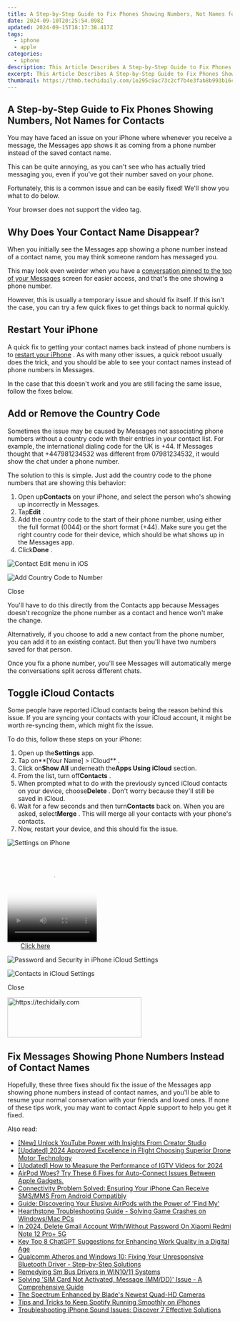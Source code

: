 ```yaml
---
title: A Step-by-Step Guide to Fix Phones Showing Numbers, Not Names for Contacts
date: 2024-09-10T20:25:54.098Z
updated: 2024-09-15T18:17:38.417Z
tags:
  - iphone
  - apple
categories:
  - iphone
description: This Article Describes A Step-by-Step Guide to Fix Phones Showing Numbers, Not Names for Contacts
excerpt: This Article Describes A Step-by-Step Guide to Fix Phones Showing Numbers, Not Names for Contacts
thumbnail: https://thmb.techidaily.com/1e295c9ac73c2cf7b4e3fab8b993b16c3823b6dce1be16a4461eea67969cf81e.jpg
---
```


## A Step-by-Step Guide to Fix Phones Showing Numbers, Not Names for Contacts

 You may have faced an issue on your iPhone where whenever you receive a message, the Messages app shows it as coming from a phone number instead of the saved contact name.

 This can be quite annoying, as you can't see who has actually tried messaging you, even if you've got their number saved on your phone.

 Fortunately, this is a common issue and can be easily fixed! We'll show you what to do below.

 Your browser does not support the video tag.

## Why Does Your Contact Name Disappear?

 When you initially see the Messages app showing a phone number instead of a contact name, you may think someone random has messaged you.

 This may look even weirder when you have a [conversation pinned to the top of your Messages](https://www.makeuseof.com/how-to-pin-conversations-apples-messages-app-iphone-mac/) screen for easier access, and that's the one showing a phone number.

 However, this is usually a temporary issue and should fix itself. If this isn't the case, you can try a few quick fixes to get things back to normal quickly.

## Restart Your iPhone

 A quick fix to getting your contact names back instead of phone numbers is to [restart your iPhone](https://www.makeuseof.com/how-to-restart-any-iphone-even-if-the-buttons-are-broken/) . As with many other issues, a quick reboot usually does the trick, and you should be able to see your contact names instead of phone numbers in Messages.

 In the case that this doesn't work and you are still facing the same issue, follow the fixes below.

## Add or Remove the Country Code

 Sometimes the issue may be caused by Messages not associating phone numbers without a country code with their entries in your contact list. For example, the international dialing code for the UK is +44\. If Messages thought that +447981234532 was different from 07981234532, it would show the chat under a phone number.

 The solution to this is simple. Just add the country code to the phone numbers that are showing this behavior:

1. Open up**Contacts** on your iPhone, and select the person who's showing up incorrectly in Messages.
2. Tap**Edit** .
3. Add the country code to the start of their phone number, using either the full format (0044) or the short format (+44). Make sure you get the right country code for their device, which should be what shows up in the Messages app.
4. Click**Done** .

![Contact Edit menu in iOS](https://static1.makeuseofimages.com/wordpress/wp-content/uploads/2023/01/contact-edit-menu-in-ios.jpg)

![Add Country Code to Number](https://static1.makeuseofimages.com/wordpress/wp-content/uploads/2022/06/Fix-Messages-Not-Showing-Contact-Number.jpg)

Close

 You'll have to do this directly from the Contacts app because Messages doesn't recognize the phone number as a contact and hence won't make the change.

 Alternatively, if you choose to add a new contact from the phone number, you can add it to an existing contact. But then you'll have two numbers saved for that person.

 Once you fix a phone number, you'll see Messages will automatically merge the conversations split across different chats.

## Toggle iCloud Contacts

 Some people have reported iCloud contacts being the reason behind this issue. If you are syncing your contacts with your iCloud account, it might be worth re-syncing them, which might fix the issue.

To do this, follow these steps on your iPhone:

1. Open up the**Settings** app.
2. Tap on**\[Your Name\] > iCloud** .
3. Click on**Show All** underneath the**Apps Using iCloud** section.
4. From the list, turn off**Contacts** .
5. When prompted what to do with the previously synced iCloud contacts on your device, choose**Delete** . Don't worry because they'll still be saved in iCloud.
6. Wait for a few seconds and then turn**Contacts** back on. When you are asked, select**Merge** . This will merge all your contacts with your phone's contacts.
7. Now, restart your device, and this should fix the issue.

![Settings on iPhone](https://static1.makeuseofimages.com/wordpress/wp-content/uploads/2022/06/Fix-Messages-Not-Showing-iCloud.jpg)

<!-- affiliate ads begin -->
<span id="1328683">
					<video width="200" height="200" style="cursor:pointer"
           poster="//a.impactradius-go.com/display-clicktoplayimage/1328683.png"
           onclick="if(!this.playClicked){this.play();this.setAttribute('controls',true);this.playClicked=true;}">
	   <source src="//a.impactradius-go.com/display-ad/15852-1328683">
	   <img src="//a.impactradius-go.com/display-clicktoplayimage/1328683.png" style="border: none; height: 100%; width: 100%; object-fit: contain">
	</video>
	<div style="width:125px;text-align:center"><a href="javascript:window.open(decodeURIComponent('https%3A%2F%2Fthefitville.pxf.io%2Fc%2F5597632%2F1328683%2F15852'), '_blank');void(0);">Click here</a></div>
</span>
<img height="0" width="0" src="https://imp.pxf.io/i/5597632/1328683/15852" style="position:absolute;visibility:hidden;" border="0" />
<!-- affiliate ads end -->

![Password and Security in iPhone iCloud Settings](https://static1.makeuseofimages.com/wordpress/wp-content/uploads/2022/06/2FA-iPhone-Password-and-Security.jpg)

![Contacts in iCloud Settings](https://static1.makeuseofimages.com/wordpress/wp-content/uploads/2022/06/Fix-Messages-Not-Showing-iCloud-Contacts.jpg)

Close

<!-- affiliate ads begin -->
<a href="https://aligracehair.sjv.io/c/5597632/2135370/19272" target="_top" id="2135370">
  <img src="//a.impactradius-go.com/display-ad/19272-2135370" border="0" alt="https://techidaily.com" width="300" height="90"/>
</a>
<img height="0" width="0" src="https://aligracehair.sjv.io/i/5597632/2135370/19272" style="position:absolute;visibility:hidden;" border="0" />
<!-- affiliate ads end -->

## Fix Messages Showing Phone Numbers Instead of Contact Names

 Hopefully, these three fixes should fix the issue of the Messages app showing phone numbers instead of contact names, and you'll be able to resume your normal conservation with your friends and loved ones. If none of these tips work, you may want to contact Apple support to help you get it fixed.

<ins class="adsbygoogle"
     style="display:block"
     data-ad-format="autorelaxed"
     data-ad-client="ca-pub-7571918770474297"
     data-ad-slot="1223367746"></ins>

<ins class="adsbygoogle"
     style="display:block"
     data-ad-client="ca-pub-7571918770474297"
     data-ad-slot="8358498916"
     data-ad-format="auto"
     data-full-width-responsive="true"></ins>

<span class="atpl-alsoreadstyle">Also read:</span>
<div><ul>
<li><a href="https://facebook-record-videos.techidaily.com/new-unlock-youtube-power-with-insights-from-creator-studio/"><u>[New] Unlock YouTube Power with Insights From Creator Studio</u></a></li>
<li><a href="https://article-files.techidaily.com/updated-2024-approved-excellence-in-flight-choosing-superior-drone-motor-technology/"><u>[Updated] 2024 Approved Excellence in Flight Choosing Superior Drone Motor Technology</u></a></li>
<li><a href="https://instagram-video-recordings.techidaily.com/updated-how-to-measure-the-performance-of-igtv-videos-for-2024/"><u>[Updated] How to Measure the Performance of IGTV Videos for 2024</u></a></li>
<li><a href="https://fox-that.techidaily.com/airpod-woes-try-these-6-fixes-for-auto-connect-issues-between-apple-gadgets/"><u>AirPod Woes? Try These 6 Fixes for Auto-Connect Issues Between Apple Gadgets.</u></a></li>
<li><a href="https://fox-that.techidaily.com/connectivity-problem-solved-ensuring-your-iphone-can-receive-smsmms-from-android-compatibly/"><u>Connectivity Problem Solved: Ensuring Your iPhone Can Receive SMS/MMS From Android Compatibly</u></a></li>
<li><a href="https://fox-that.techidaily.com/guide-discovering-your-elusive-airpods-with-the-power-of-find-my/"><u>Guide: Discovering Your Elusive AirPods with the Power of 'Find My'</u></a></li>
<li><a href="https://win-able.techidaily.com/hearthstone-troubleshooting-guide-solving-game-crashes-on-windowsmac-pcs/"><u>Hearthstone Troubleshooting Guide - Solving Game Crashes on Windows/Mac PCs</u></a></li>
<li><a href="https://unlock-android.techidaily.com/in-2024-delete-gmail-account-withwithout-password-on-xiaomi-redmi-note-12-proplus-5g-by-drfone-android/"><u>In 2024, Delete Gmail Account With/Without Password On Xiaomi Redmi Note 12 Pro+ 5G</u></a></li>
<li><a href="https://tech-haven.techidaily.com/key-top-8-chatgpt-suggestions-for-enhancing-work-quality-in-a-digital-age/"><u>Key Top 8 ChatGPT Suggestions for Enhancing Work Quality in a Digital Age</u></a></li>
<li><a href="https://driver-error.techidaily.com/qualcomm-atheros-and-windows-10-fixing-your-unresponsive-bluetooth-driver-step-by-step-solutions/"><u>Qualcomm Atheros and Windows 10: Fixing Your Unresponsive Bluetooth Driver - Step-by-Step Solutions</u></a></li>
<li><a href="https://driver-error.techidaily.com/remedying-sm-bus-drivers-in-win1011-systems/"><u>Remedying Sm Bus Drivers in WIN10/11 Systems</u></a></li>
<li><a href="https://fox-that.techidaily.com/solving-sim-card-not-activated-message-mmdd-issue-a-comprehensive-guide/"><u>Solving 'SIM Card Not Activated, Message (MM/DD)' Issue - A Comprehensive Guide</u></a></li>
<li><a href="https://extra-tips.techidaily.com/the-spectrum-enhanced-by-blades-newest-quad-hd-cameras/"><u>The Spectrum Enhanced by Blade's Newest Quad-HD Cameras</u></a></li>
<li><a href="https://fox-that.techidaily.com/tips-and-tricks-to-keep-spotify-running-smoothly-on-iphones/"><u>Tips and Tricks to Keep Spotify Running Smoothly on iPhones</u></a></li>
<li><a href="https://fox-that.techidaily.com/troubleshooting-iphone-sound-issues-discover-7-effective-solutions/"><u>Troubleshooting iPhone Sound Issues: Discover 7 Effective Solutions</u></a></li>
</ul></div>

